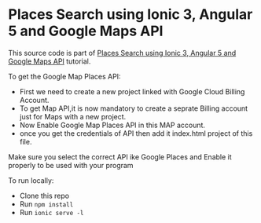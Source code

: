 # Places Search using Ionic 3, Angular 5 and Google Maps API

This source code is part of [Places Search using Ionic 3, Angular 5 and Google Maps API](https://www.djamware.com/post/5a99e68380aca714d19d5b9a/places-searches-using-ionic-3-angular-5-and-google-maps-and-places-apis) tutorial.

To get the Google Map Places API:
* First we need to create a new project linked with Google Cloud Billing Account.
* To get Map API,it is now mandatory to create a seprate Billing account just for Maps with a new project.
* Now Enable Google Map Places API in this MAP account.
* once you get the credentials of API then add it index.html project of this file.

Make sure you select the correct API ike Google Places and Enable it properly to be used with your program


To run locally:

* Clone this repo
* Run `npm install`
* Run `ionic serve -l`
